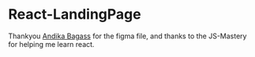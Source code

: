 # React-LandingPage
Thankyou [Andika Bagass](https://dribbble.com/shots/16549360-HooBank-Digital-Payment-LandingPage?utm_source=Clipboard_Shot&utm_campaign=bagass&utm_content=HooBank%20-%20Digital%20Payment%20LandingPage&utm_medium=Social_Share&utm_source=Clipboard_Shot&utm_campaign=bagass&utm_content=HooBank%20-%20Digital%20Payment%20LandingPage&utm_medium=Social_Share) for the figma file, and thanks to the JS-Mastery for helping me learn react.
